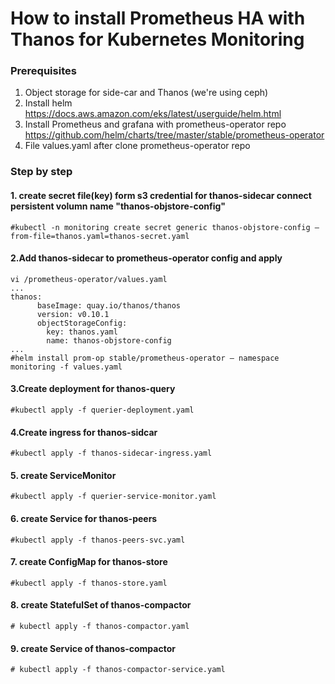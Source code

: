 # How to install Prometheus HA with Thanos for Kubernetes Monitoring
### Prerequisites
1. Object storage for side-car and Thanos (we're using ceph)
2. Install helm https://docs.aws.amazon.com/eks/latest/userguide/helm.html
3. Install Prometheus and grafana with prometheus-operator repo https://github.com/helm/charts/tree/master/stable/prometheus-operator
4. File values.yaml after clone prometheus-operator repo

### Step by step
#### 1. create secret file(key) form s3 credential for thanos-sidecar connect persistent volumn name "thanos-objstore-config"
```
#kubectl -n monitoring create secret generic thanos-objstore-config –from-file=thanos.yaml=thanos-secret.yaml
```
#### 2.Add thanos-sidecar to prometheus-operator config and apply
```
vi /prometheus-operator/values.yaml
...
thanos:
      baseImage: quay.io/thanos/thanos
      version: v0.10.1
      objectStorageConfig:
        key: thanos.yaml
        name: thanos-objstore-config
...
#helm install prom-op stable/prometheus-operator — namespace monitoring -f values.yaml
```
#### 3.Create deployment for thanos-query
```
#kubectl apply -f querier-deployment.yaml
```
#### 4.Create ingress for thanos-sidcar
```
#kubectl apply -f thanos-sidecar-ingress.yaml
```
#### 5. create ServiceMonitor
```
#kubectl apply -f querier-service-monitor.yaml
```
#### 6. create Service for thanos-peers
```
#kubectl apply -f thanos-peers-svc.yaml
```

#### 7. create ConfigMap for thanos-store
```
#kubectl apply -f thanos-store.yaml
```

#### 8. create StatefulSet of thanos-compactor
```
# kubectl apply -f thanos-compactor.yaml
```

#### 9. create Service of thanos-compactor
```
# kubectl apply -f thanos-compactor-service.yaml
```
